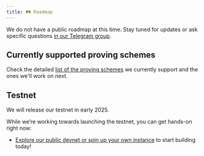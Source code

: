 ```yaml
---
title: 🛤️ Roadmap
---
```


We do not have a public roadmap at this time. Stay tuned for updates or ask specific questions [in our Telegram group](https://t.me/hyle_org).

## Currently supported proving schemes

Check the detailed [list of the proving schemes](../developers/general-doc/supported-proving-schemes.md) we currently support and the ones we'll work on next.

## Testnet

We will release our testnet in early 2025.

While we’re working towards launching the testnet, you can get hands-on right now:

- [Explore our public devnet or spin up your own instance](../developers/getting-started/devnet.md) to start building today!
